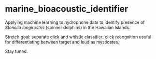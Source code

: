 # marine_bioacoustic_identifier

Applying machine learning to hydrophone data to identify presence of _Stenella longirostris_ (spinner dolphins) in the Hawaiian Islands.  

Stretch goal: separate click and whistle classifier; click recognition useful for differentiating between target and loud as mysticetes.  

Stay tuned.
